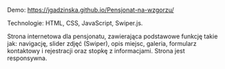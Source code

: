 Demo: https://jgadzinska.github.io/Pensjonat-na-wzgorzu/

Technologie: HTML, CSS, JavaScript, Swiper.js.

Strona internetowa dla pensjonatu, zawierająca podstawowe funkcję takie jak: navigację, slider zdjęć (Swiper), opis miejsc, galeria, formularz kontaktowy i rejestracji oraz stopkę z informacjami. Strona jest responsywna.
